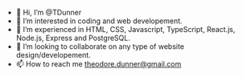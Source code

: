- 👋 Hi, I’m @TDunner
- 👀 I’m interested in coding and web developement.
- 🌱 I’m experienced in HTML, CSS, Javascript, TypeScript, React.js, Node.js, Express and PostgreSQL.
- 💞️ I’m looking to collaborate on any type of website design/developement.
- 📫 How to reach me theodore.dunner@gmail.com

<!---
TDunner/TDunner is a ✨ special ✨ repository because its `README.md` (this file) appears on your GitHub profile.
You can click the Preview link to take a look at your changes.
--->
